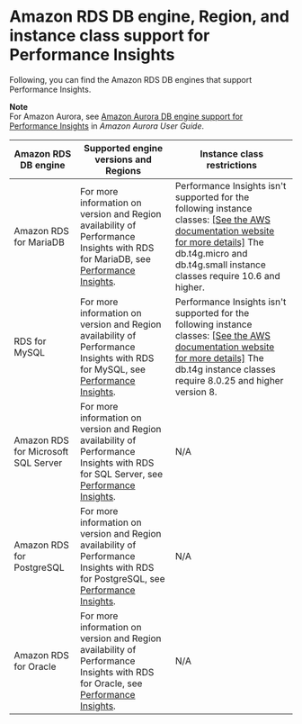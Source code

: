 # Amazon RDS DB engine, Region, and instance class support for Performance Insights<a name="USER_PerfInsights.Overview.Engines"></a>

Following, you can find the Amazon RDS DB engines that support Performance Insights\.

**Note**  
For Amazon Aurora, see [Amazon Aurora DB engine support for Performance Insights](https://docs.aws.amazon.com/AmazonRDS/latest/AuroraUserGuide/USER_PerfInsights.Overview.Engines.html) in *Amazon Aurora User Guide*\.


|  Amazon RDS DB engine  | Supported engine versions and Regions | Instance class restrictions | 
| --- | --- | --- | 
|  Amazon RDS for MariaDB  |  For more information on version and Region availability of Performance Insights with RDS for MariaDB, see [Performance Insights](Concepts.RDSFeaturesRegionsDBEngines.grids.md#Concepts.RDS_Fea_Regions_DB-eng.Feature.PerformanceInsights)\.  |  Performance Insights isn't supported for the following instance classes: [\[See the AWS documentation website for more details\]](http://docs.aws.amazon.com/AmazonRDS/latest/UserGuide/USER_PerfInsights.Overview.Engines.html) The db\.t4g\.micro and db\.t4g\.small instance classes require 10\.6 and higher\.  | 
|  RDS for MySQL  |  For more information on version and Region availability of Performance Insights with RDS for MySQL, see [Performance Insights](Concepts.RDSFeaturesRegionsDBEngines.grids.md#Concepts.RDS_Fea_Regions_DB-eng.Feature.PerformanceInsights)\.  |  Performance Insights isn't supported for the following instance classes: [\[See the AWS documentation website for more details\]](http://docs.aws.amazon.com/AmazonRDS/latest/UserGuide/USER_PerfInsights.Overview.Engines.html) The db\.t4g instance classes require 8\.0\.25 and higher version 8\.  | 
|  Amazon RDS for Microsoft SQL Server  |  For more information on version and Region availability of Performance Insights with RDS for SQL Server, see [Performance Insights](Concepts.RDSFeaturesRegionsDBEngines.grids.md#Concepts.RDS_Fea_Regions_DB-eng.Feature.PerformanceInsights)\.  |  N/A  | 
|  Amazon RDS for PostgreSQL  |  For more information on version and Region availability of Performance Insights with RDS for PostgreSQL, see [Performance Insights](Concepts.RDSFeaturesRegionsDBEngines.grids.md#Concepts.RDS_Fea_Regions_DB-eng.Feature.PerformanceInsights)\.  |  N/A  | 
|  Amazon RDS for Oracle  |  For more information on version and Region availability of Performance Insights with RDS for Oracle, see [Performance Insights](Concepts.RDSFeaturesRegionsDBEngines.grids.md#Concepts.RDS_Fea_Regions_DB-eng.Feature.PerformanceInsights)\.  |  N/A  | 